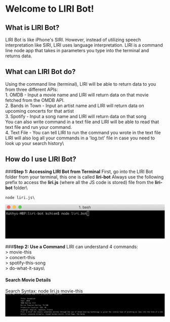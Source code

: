 # Welcome to LIRI Bot!

## What is LIRI Bot?
LIRI Bot is like iPhone's SIRI. However, instead of utilizing speech interpretation like SIRI, LIRI uses language interpretation. LIRI is a command line node app that takes in parameters you type into the terminal and returns data.

## What can LIRI Bot do?
Using the command line (terminal), LIRI will be able to return data to you from three different APIs:\
    1. OMDB - Input a movie name and LIRI will return data on that movie fetched from the OMDB API.\
    2. Bands in Town - Input an artist name and LIRI will return data on upcoming concerts for that artist\
    3. Spotify - Input a song name and LIRI will return data on that song\
You can also write command in a text file and LIRI will be able to read that text file and run your command.\
    4. Text File - You can tell LIRI to run the command you wrote in the text file\
LIRI will also log all your commands in a 'log.txt' file in case you need to look up your search history\

## How do I use LIRI Bot?

###**Step 1: Accessing LIRI Bot from Terminal**
First, go into the LIRI Bot folder from your terminal, this one is called **liri-bot**
Always use the following prefix to access the **liri.js** (where all the JS code is stored) file from the **liri-bot** folder\
    
    node liri.js\

![Liri Step 1](/images/liri-step-1.png)


###**Step 2: Use a Command**
LIRI can understand 4 commands:\
    > movie-this\
    > concert-this\
    > spotify-this-song\
    > do-what-it-says\

#### Search Movie Details
Search Syntax: node liri.js movie-this <movie name>
![Liri Step 2 Movie](/images/liri-step-2-movie.png)




